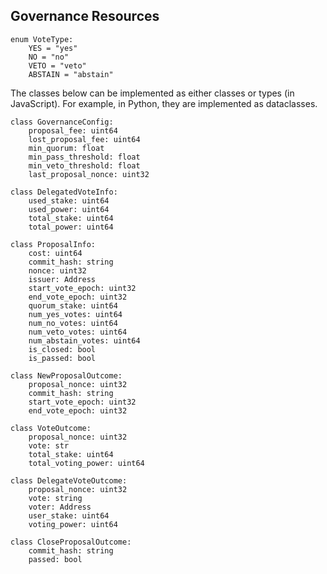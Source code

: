 ## Governance Resources

```
enum VoteType:
    YES = "yes"
    NO = "no"
    VETO = "veto"
    ABSTAIN = "abstain"
```

The classes below can be implemented as either classes or types (in JavaScript). For example, in Python, they are implemented as dataclasses.

```
class GovernanceConfig:
    proposal_fee: uint64
    lost_proposal_fee: uint64
    min_quorum: float
    min_pass_threshold: float
    min_veto_threshold: float
    last_proposal_nonce: uint32
```


```
class DelegatedVoteInfo:
    used_stake: uint64
    used_power: uint64
    total_stake: uint64
    total_power: uint64
```

```
class ProposalInfo:
    cost: uint64
    commit_hash: string
    nonce: uint32
    issuer: Address
    start_vote_epoch: uint32
    end_vote_epoch: uint32
    quorum_stake: uint64
    num_yes_votes: uint64
    num_no_votes: uint64
    num_veto_votes: uint64
    num_abstain_votes: uint64
    is_closed: bool
    is_passed: bool
```

```
class NewProposalOutcome:
    proposal_nonce: uint32
    commit_hash: string
    start_vote_epoch: uint32
    end_vote_epoch: uint32
```

```
class VoteOutcome:
    proposal_nonce: uint32
    vote: str
    total_stake: uint64
    total_voting_power: uint64
```

```
class DelegateVoteOutcome:
    proposal_nonce: uint32
    vote: string
    voter: Address
    user_stake: uint64
    voting_power: uint64
```

```
class CloseProposalOutcome:
    commit_hash: string
    passed: bool
```
